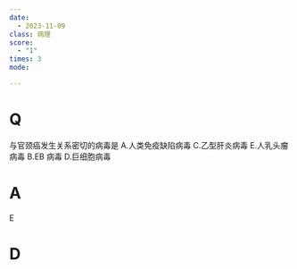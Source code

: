 ```yaml
---
date:
  - 2023-11-09
class: 病理
score:
  - "1"
times: 3
mode:

---
```



# Q
与官颈癌发生关系密切的病毒是
A.人类免疫缺陷病毒
C.乙型肝炎病毒
E.人乳头瘤病毒
B.EB 病毒
D.巨细胞病毒


# A
E





# D